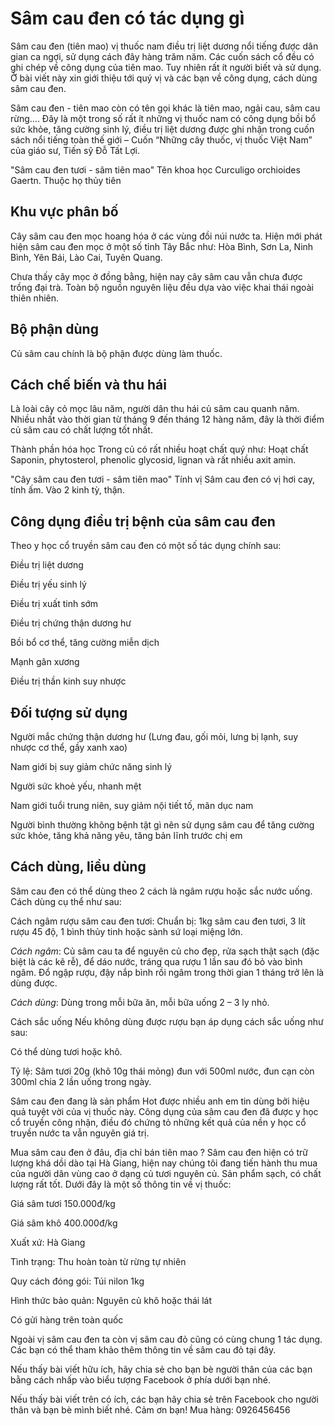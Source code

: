 # Sâm cau đen có tác dụng gì
Sâm cau đen (tiên mao) vị thuốc nam điều trị liệt dương nổi tiếng được dân gian ca ngợi, sử dụng cách đây hàng trăm năm. Các cuốn sách cổ đều có ghi chép về công dụng của tiên mao. Tuy nhiên rất ít người biết và sử dụng. Ở bài viết này xin giới thiệu tới quý vị và các bạn về công dụng, cách dùng sâm cau đen.

Sâm cau đen - tiên mao còn có tên gọi khác là tiên mao, ngải cau, sâm cau rừng…. Đây là một trong số rất ít những vị thuốc nam có công dụng bồi bổ sức khỏe, tăng cường sinh lý, điều trị liệt dương được ghi nhận trong cuốn sách nổi tiếng toàn thế giới – Cuốn “Những cây thuốc, vị thuốc Việt Nam” của giáo sư, Tiến sỹ Đỗ Tất Lợi.

"Sâm cau đen tươi - sâm tiên mao"
Tên khoa học
Curculigo orchioides Gaertn. Thuộc họ thủy tiên

## Khu vực phân bố
Cây sâm cau đen mọc hoang hóa ở các vùng đồi núi nước ta. Hiện mới phát hiện sâm cau đen mọc ở một số tỉnh Tây Bắc như: Hòa Bình, Sơn La, Ninh Bình, Yên Bái, Lào Cai, Tuyên Quang.

Chưa thấy cây mọc ở đồng bằng, hiện nay cây sâm cau vẫn chưa được trồng đại trà. Toàn bộ nguồn nguyên liệu đều dựa vào việc khai thái ngoài thiên nhiên.

## Bộ phận dùng
Củ sâm cau chính là bộ phận được dùng làm thuốc.

## Cách chế biến và thu hái
Là loài cây cỏ mọc lâu năm, người dân thu hái củ sâm cau quanh năm. Nhiều nhất vào thời gian từ tháng 9 đến tháng 12 hàng năm, đây là thời điểm củ sâm cau có chất lượng tốt nhất.

Thành phần hóa học
Trong củ có rất nhiều hoạt chất quý như: Hoạt chất Saponin, phytosterol, phenolic glycosid, lignan và rất nhiều axit amin.

"Cây sâm cau đen tươi - sâm tiên mao"
Tính vị
Sâm cau đen có vị hơi cay, tính ấm. Vào 2 kinh tỳ, thận.

## Công dụng điều trị bệnh của sâm cau đen
Theo y học cổ truyền sâm cau đen có một số tác dụng chính sau:

Điều trị liệt dương

Điều trị yếu sinh lý

Điều trị xuất tinh sớm

Điều trị chứng thận dương hư

Bồi bổ cơ thể, tăng cường miễn dịch

Mạnh gân xương

Điều trị thần kinh suy nhược

## Đối tượng sử dụng
Người mắc chứng thận dương hư (Lưng đau, gối mỏi, lưng bị lạnh, suy nhược cơ thể, gầy xanh xao)

Nam giới bị suy giảm chức năng sinh lý

Người sức khoẻ yếu, nhanh mệt

Nam giới tuổi trung niên, suy giảm nội tiết tố, mãn dục nam

Người bình thường không bệnh tật gì nên sử dụng sâm cau để tăng cường sức khỏe, tăng khả năng yêu, tăng bản lĩnh trước chị em

## Cách dùng, liều dùng
Sâm cau đen có thể dùng theo 2 cách là ngâm rượu hoặc sắc nước uống. Cách dùng cụ thể như sau:

Cách ngâm rượu sâm cau đen tươi:
Chuẩn bị: 1kg sâm cau đen tươi, 3 lít rượu 45 độ, 1 bình thủy tinh hoặc sành sứ loại miệng lớn.

*Cách ngâm*: Củ sâm cau ta để nguyên củ cho đẹp, rửa sạch thật sạch (đặc biệt là các kẽ rễ), để dáo nước, tráng qua rượu 1 lần sau đó bỏ vào bình ngâm. Đổ ngập rượu, đậy nắp bình rồi ngâm trong thời gian 1 tháng trở lên là dùng được.

*Cách dùng*: Dùng trong mỗi bữa ăn, mỗi bữa uống 2 – 3 ly nhỏ.

Cách sắc uống
Nếu không dùng được rượu bạn áp dụng cách sắc uống như sau:

Có thể dùng tươi hoặc khô.

Tỷ lệ: Sâm tươi 20g (khô 10g thái mỏng) đun với 500ml nước, đun cạn còn 300ml chia 2 lần uống trong ngày.

Sâm cau đen đang là sản phẩm Hot được nhiều anh em tin dùng bởi hiệu quả tuyệt vời của vị thuốc này. Công dụng của sâm cau đen đã được y học cổ truyền công nhận, điều đó chứng tỏ những kết quả của nền y học cổ truyền nước ta vẫn nguyên giá trị.

Mua sâm cau đen ở đâu, địa chỉ bán tiên mao ?
Sâm cau đen hiện có trữ lượng khá dồi dào tại Hà Giang, hiện nay chúng tôi đang tiến hành thu mua của người dân vùng cao ở dạng củ tươi nguyên củ. Sản phẩm sạch, có chất lượng rất tốt. Dưới đây là một số thông tin về vị thuốc:

Giá sâm tươi 150.000đ/kg

Giá sâm khô 400.000đ/kg

Xuất xứ: Hà Giang

Tình trạng: Thu hoàn toàn từ rừng tự nhiên

Quy cách đóng gói: Túi nilon 1kg

Hình thức bảo quản: Nguyên củ khô hoặc thái lát

Có gửi hàng trên toàn quốc

Ngoài vị sâm cau đen ta còn vị sâm cau đỏ cũng có cùng chung 1 tác dụng. Các bạn có thể tham khảo thêm thông tin về sâm cau đỏ tại đây.

Nếu thấy bài viết hữu ích, hãy chia sẻ cho bạn bè người thân của các bạn bằng cách nhấp vào biểu tượng Facebook ở phía dưới bạn nhé.

Nếu thấy bài viết trên có ích, các bạn hãy chia sẻ trên Facebook cho người thân và bạn bè mình biết nhé. Cảm ơn bạn!
Mua hàng: 0926456456
